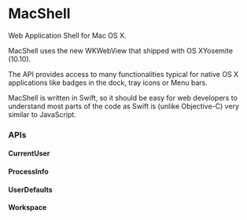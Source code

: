 MacShell
========

Web Application Shell for Mac OS X.

MacShell uses the new WKWebView that shipped with OS XYosemite (10.10).

The API provides access to many functionalities typical for native OS X applications like badges in the dock, tray icons or Menu bars.

MacShell is written in Swift, so it should be easy for web developers to understand most parts of the code as Swift is (unlike Objective-C) very similar to JavaScript.

### APIs

#### CurrentUser

#### ProcessInfo

#### UserDefaults

#### Workspace


